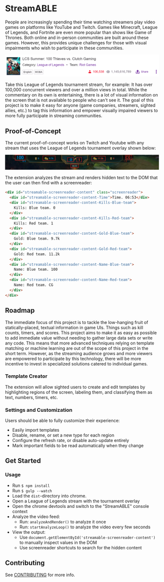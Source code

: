 # StreamABLE

People are increasingly spending their time watching streamers play video games on platforms like YouTube and Twitch. Games like Minecraft, League of Legends, and Fortnite are even more popular than shows like Game of Thrones. Both online and in-person communities are built around these games. However, this provides unique challenges for those with visual impairments who wish to participate in these communities.

![LCS SummerL 100 Thieves vs Clutch Gaming. 106,538 current viewers. 1,145,616,789 total viewers.](/docs/images/lol-viewer-count.png)

Take this League of Legends tournament stream, for example: It has over 100,000 concurrent viewers and over a million views in total. While the commentary on its own is entertaining, there is a lot of visual information on the screen that is not available to people who can't see it. The goal of this project is to make it easy for anyone (game companies, streamers, sighted allies, etc.) to tag this information and empower visually impaired viewers to more fully participate in streaming communities.

## Proof-of-Concept

The current proof-of-concept works on Twitch and Youtube with any stream that uses the League of Legends tournament overlay shown below:

![Leage of Legends tournament overlay with information highlighted.](/docs/images/lol-tournament-hud.png)

The extension analyzes the stream and renders hidden text to the DOM that the user can then find with a screenreader:

```html
<div id="streamable-screenreader-content" class="screenreader">
  <div id="streamable-screenreader-content-Time">Time. 06:53</div>
  <div id="streamable-screenreader-content-Kills-Blue-team">
    Kills: Blue team. 0
  </div>
  <div id="streamable-screenreader-content-Kills-Red-team">
    Kills: Red team. 1
  </div>
  <div id="streamable-screenreader-content-Gold-Blue-team">
    Gold: Blue team. 9.7k
  </div>
  <div id="streamable-screenreader-content-Gold-Red-team">
    Gold: Red team. 11.2k
  </div>
  <div id="streamable-screenreader-content-Name-Blue-team">
    Name: Blue team. 100
  </div>
  <div id="streamable-screenreader-content-Name-Red-team">
    Name: Red team. CG
  </div>
</div>
```

## Roadmap

The immediate focus of this project is to tackle the low-hanging fruit of statically-placed, textual information in game UIs. Things such as kill counts, timers, and scores. This project aims to make it as easy as possible to add immediate value without needing to gather large data sets or write any code. This means that more advanced techniques relying on template matching or machine learning are out of the scope of this project in the short term. However, as the streaming audience grows and more viewers are empowered to participate by this technology, there will be more incentive to invest in specialized solutions catered to individual games.

### Template Creator
The extension will allow sighted users to create and edit templates by highlighting regions of the screen, labeling them, and classifying them as text, numbers, timers, etc.

### Settings and Customization
Users should be able to fully customize their experience:
* Easily import templates
* Disable, rename, or set a new type for each region
* Configure the refresh rate, or disable auto-update entirely
* Mark important fields to be read automatically when they change

## Get Started


### Usage
- Run `$ npm install`
- Run `$ gulp --watch`
- Load the `dist`-directory into chrome.
- Open a League of Legends stream with the tournament overlay
- Open the chrome devtools and switch to the "StreamABLE" console context
- Analyze the video feed:
    - Run: `analyzeAndRender()` to analyze it once
    - Run: `startAnalyzeLoop()` to analyze the video every few seconds
- View the output:
    - Use `document.getElementById('streamable-screenreader-content')` to manually inspect values in the DOM
    - Use screenreader shortcuts to search for the hidden content

## Contributing

See [CONTRIBUTING](/docs/CONTRIBUTING.md) for more info.